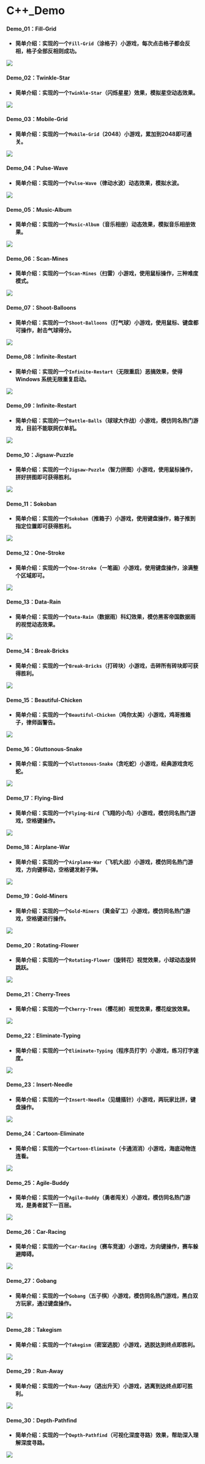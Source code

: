 # C++_Demo

#### Demo_01：Fill-Grid

- **简单介绍：实现的一个`Fill-Grid`（涂格子）小游戏，每次点击格子都会反相，格子全部反相则成功。**

![](https://gitee.com/a-wei-y/gitee-table/raw/master/img/20210531162221.png)

#### Demo_02：Twinkle-Star

- **简单介绍：实现的一个`Twinkle-Star`（闪烁星星）效果，模拟星空动态效果。**

![](https://gitee.com/a-wei-y/gitee-table/raw/master/img/20210531224657.png)

#### Demo_03：Mobile-Grid

- **简单介绍：实现的一个`Mobile-Grid`（2048）小游戏，累加到2048即可通关。**

![](https://gitee.com/a-wei-y/gitee-table/raw/master/img/20210601014630.png)

#### Demo_04：Pulse-Wave

- **简单介绍：实现的一个`Pulse-Wave`（律动水波）动态效果，模拟水波。**

![](https://gitee.com/a-wei-y/gitee-table/raw/master/img/20210601234121.png)

#### Demo_05：Music-Album

- **简单介绍：实现的一个`Music-Album`（音乐相册）动态效果，模拟音乐相册效果。**

![](https://gitee.com/a-wei-y/gitee-table/raw/master/img/20210603020417.png)

#### Demo_06：Scan-Mines

- **简单介绍：实现的一个`Scan-Mines`（扫雷）小游戏，使用鼠标操作，三种难度模式。**

![](https://gitee.com/a-wei-y/gitee-table/raw/master/img/20210603020421.png)

#### Demo_07：Shoot-Balloons

- **简单介绍：实现的一个`Shoot-Balloons`（打气球）小游戏，使用鼠标、键盘都可操作，射击气球得分。**

![](https://gitee.com/a-wei-y/gitee-table/raw/master/img/20210603192738.png)

#### Demo_08：Infinite-Restart

- **简单介绍：实现的一个`Infinite-Restart`（无限重启）恶搞效果，使得 Windows 系统无限重复启动。**

![](https://gitee.com/a-wei-y/gitee-table/raw/master/img/20210603193857.jpg)


#### Demo_09：Infinite-Restart

- **简单介绍：实现的一个`Battle-Balls`（球球大作战）小游戏，模仿同名热门游戏，目前不能联网仅单机。**

![](https://gitee.com/a-wei-y/gitee-table/raw/master/img/20210604191905.png)

#### Demo_10：Jigsaw-Puzzle

- **简单介绍：实现的一个`Jigsaw-Puzzle`（智力拼图）小游戏，使用鼠标操作，拼好拼图即可获得胜利。**

![](https://gitee.com/a-wei-y/gitee-table/raw/master/img/20210604231156.png)

#### Demo_11：Sokoban

- **简单介绍：实现的一个`Sokoban`（推箱子）小游戏，使用键盘操作，箱子推到指定位置即可获得胜利。**

![](https://gitee.com/a-wei-y/gitee-table/raw/master/img/20210605012956.png)

#### Demo_12：One-Stroke

- **简单介绍：实现的一个`One-Stroke`（一笔画）小游戏，使用键盘操作，涂满整个区域即可。**

![](https://gitee.com/a-wei-y/gitee-table/raw/master/img/20210605123714.png)

#### Demo_13：Data-Rain

- **简单介绍：实现的一个`Data-Rain`（数据雨）科幻效果，模仿黑客帝国数据雨的视觉动态效果。**

![](https://gitee.com/a-wei-y/gitee-table/raw/master/img/20210605170411.png)

#### Demo_14：Break-Bricks

- **简单介绍：实现的一个`Break-Bricks`（打砖块）小游戏，击碎所有砖块即可获得胜利。**

![](https://gitee.com/a-wei-y/gitee-table/raw/master/img/20210605215802.png)

#### Demo_15：Beautiful-Chicken

- **简单介绍：实现的一个`Beautiful-Chicken`（鸡你太美）小游戏，鸡哥推箱子，律师函警告。**

![](https://gitee.com/a-wei-y/gitee-table/raw/master/img/20210606132355.png)

#### Demo_16：Gluttonous-Snake

- **简单介绍：实现的一个`Gluttonous-Snake`（贪吃蛇）小游戏，经典游戏贪吃蛇。**

![](https://gitee.com/a-wei-y/gitee-table/raw/master/img/20210606132400.png)

#### Demo_17：Flying-Bird

- **简单介绍：实现的一个`Flying-Bird`（飞翔的小鸟）小游戏，模仿同名热门游戏，空格键操作。**

![](https://gitee.com/a-wei-y/gitee-table/raw/master/img/20210609132723.png)

#### Demo_18：Airplane-War

- **简单介绍：实现的一个`Airplane-War`（飞机大战）小游戏，模仿同名热门游戏，方向键移动，空格键发射子弹。**

![](https://gitee.com/a-wei-y/gitee-table/raw/master/img/20210609132719.png)

#### Demo_19：Gold-Miners

- **简单介绍：实现的一个`Gold-Miners`（黄金矿工）小游戏，模仿同名热门游戏，空格键进行操作。**

![](https://gitee.com/a-wei-y/gitee-table/raw/master/img/20210609180351.png)

#### Demo_20：Rotating-Flower

- **简单介绍：实现的一个`Rotating-Flower`（旋转花）视觉效果，小球动态旋转跳跃。**

![](https://gitee.com/a-wei-y/gitee-table/raw/master/img/20210609180415.png)

#### Demo_21：Cherry-Trees

- **简单介绍：实现的一个`Cherry-Trees`（樱花树）视觉效果，樱花绽放效果。**

![](https://gitee.com/a-wei-y/gitee-table/raw/master/img/20210609180402.png)

#### Demo_22：Eliminate-Typing

- **简单介绍：实现的一个`Eliminate-Typing`（程序员打字）小游戏，练习打字速度。**

![](https://gitee.com/a-wei-y/gitee-table/raw/master/img/20210609180407.png)

#### Demo_23：Insert-Needle

- **简单介绍：实现的一个`Insert-Needle`（见缝插针）小游戏，两玩家比拼，键盘操作。**

![](https://gitee.com/a-wei-y/gitee-table/raw/master/img/20210614233543.png)

#### Demo_24：Cartoon-Eliminate

- **简单介绍：实现的一个`Cartoon-Eliminate`（卡通消消）小游戏，海底动物连连看。**

![](https://gitee.com/a-wei-y/gitee-table/raw/master/img/20210614233549.png)

#### Demo_25：Agile-Buddy

- **简单介绍：实现的一个`Agile-Buddy`（勇者闯关）小游戏，模仿同名热门游戏，是勇者就下一百层。**

![](https://gitee.com/a-wei-y/gitee-table/raw/master/img/20210614233546.png)

#### Demo_26：Car-Racing

- **简单介绍：实现的一个`Car-Racing`（赛车竞速）小游戏，方向键操作，赛车躲避障碍。**

![](https://gitee.com/a-wei-y/gitee-table/raw/master/img/20210614233537.png)

#### Demo_27：Gobang

- **简单介绍：实现的一个`Gobang`（五子棋）小游戏，模仿同名热门游戏，黑白双方玩家，通过键盘操作。**

![](https://gitee.com/a-wei-y/gitee-table/raw/master/img/20210614233540.png)

#### Demo_28：Takegism

- **简单介绍：实现的一个`Takegism`（密室逃脱）小游戏，逃脱达到终点即胜利。**

![](https://gitee.com/a-wei-y/gitee-table/raw/master/img/20210614233534.png)

#### Demo_29：Run-Away

- **简单介绍：实现的一个`Run-Away`（逃出升天）小游戏，逃离到达终点即可胜利。**

![](https://gitee.com/a-wei-y/gitee-table/raw/master/img/20210614233527.png)

#### Demo_30：Depth-Pathfind

- **简单介绍：实现的一个`Depth-Pathfind`（可视化深度寻路）效果，帮助深入理解深度寻路。**

![](https://gitee.com/a-wei-y/gitee-table/raw/master/img/20210614233531.png)

